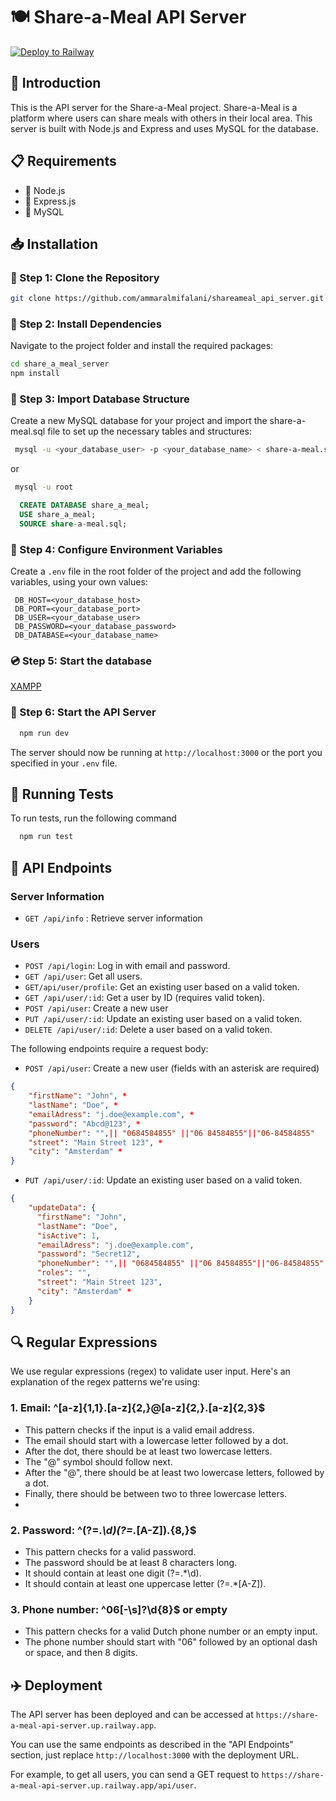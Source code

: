 # :plate_with_cutlery: Share-a-Meal API Server
[![Deploy to Railway](../shareameal_api_server/badge.svg)](https://github.com/ammaralmifalani/shareameal_api_server/actions/workflows/main.yml)
## :book: Introduction
This is the API server for the Share-a-Meal project. Share-a-Meal is a platform where users can share meals with others in their local area. This server is built with Node.js and Express and uses MySQL for the database.
## :clipboard: Requirements 
- :deciduous_tree: Node.js 
- :train2: Express.js 
- :floppy_disk: MySQL 

## :inbox_tray: Installation
### :file_folder: Step 1: Clone the Repository
```bash
git clone https://github.com/ammaralmifalani/shareameal_api_server.git
```
### :wrench: Step 2: Install Dependencies
Navigate to the project folder and install the required packages:
```bash
cd share_a_meal_server
npm install
```
### :floppy_disk: Step 3: Import Database Structure
Create a new MySQL database for your project and import the share-a-meal.sql file to set up the necessary tables and structures:
```bash
 mysql -u <your_database_user> -p <your_database_name> < share-a-meal.sql
``` 
or 
```bash
 mysql -u root
```
```sql
  CREATE DATABASE share_a_meal;
  USE share_a_meal;
  SOURCE share-a-meal.sql;
```
### :memo: Step 4: Configure Environment Variables

Create a `.env` file in the root folder of the project and add the following variables, using your own values:
```env
 DB_HOST=<your_database_host>
 DB_PORT=<your_database_port> 
 DB_USER=<your_database_user> 
 DB_PASSWORD=<your_database_password>
 DB_DATABASE=<your_database_name>
```
### :cd: Step 5: Start the database

 [XAMPP](https://www.apachefriends.org/index.html)
 
### :rocket: Step 6: Start the API Server

```bash
  npm run dev
```
The server should now be running at `http://localhost:3000` or the port you specified in your `.env` file.
## :microscope: Running Tests
To run tests, run the following command
```bash
  npm run test
```
## :link: API Endpoints

### Server Information
- `GET /api/info` : Retrieve server information
### Users
- `POST /api/login`: Log in with email and password.
- `GET /api/user`: Get all users.
- `GET/api/user/profile`: Get an existing user based on a valid token.
- `GET /api/user/:id`: Get a user by ID (requires valid token).
- `POST /api/user`: Create a new user
- `PUT /api/user/:id`: Update an existing user based on a valid token. 
- `DELETE /api/user/:id`: Delete a user based on a valid token.

The following endpoints require a request body:

- `POST /api/user`: Create a new user (fields with an asterisk are required)

````json
{
    "firstName": "John", *
    "lastName": "Doe", *
    "emailAdress": "j.doe@example.com", *
    "password": "Abcd@123", *
    "phoneNumber": "",|| "0684584855" ||"06 84584855"||"06-84584855"
    "street": "Main Street 123", *
    "city": "Amsterdam" *
}
````
- `PUT /api/user/:id`: Update an existing user based on a valid token.  

````json 
{
    "updateData": {
      "firstName": "John", 
      "lastName": "Doe", 
      "isActive": 1,
      "emailAdress": "j.doe@example.com", 
      "password": "Secret12", 
      "phoneNumber": "",|| "0684584855" ||"06 84584855"||"06-84584855"
      "roles": "",
      "street": "Main Street 123", 
      "city": "Amsterdam" *
    }
}
````
## :mag: Regular Expressions
We use regular expressions (regex) to validate user input. Here's an explanation of the regex patterns we're using:

### 1. Email: ^[a-z]{1,1}\.[a-z]{2,}@[a-z]{2,}\.[a-z]{2,3}$
- This pattern checks if the input is a valid email address.
- The email should start with a lowercase letter followed by a dot.
- After the dot, there should be at least two lowercase letters.
- The "@" symbol should follow next.
- After the "@", there should be at least two lowercase letters, followed by a dot.
- Finally, there should be between two to three lowercase letters.
- 
### 2. Password: ^(?=.*\d)(?=.*[A-Z]).{8,}$

- This pattern checks for a valid password.
- The password should be at least 8 characters long.
- It should contain at least one digit (?=.*\d).
- It should contain at least one uppercase letter (?=.*[A-Z]).
### 3. Phone number: ^06[-\s]?\d{8}$ or empty

- This pattern checks for a valid Dutch phone number or an empty input.
- The phone number should start with "06" followed by an optional dash or space, and then 8 digits.
## :airplane: Deployment

The API server has been deployed and can be accessed at `https://share-a-meal-api-server.up.railway.app`. 

You can use the same endpoints as described in the "API Endpoints" section, just replace `http://localhost:3000` with the deployment URL.

For example, to get all users, you can send a GET request to `https://share-a-meal-api-server.up.railway.app/api/user`.

